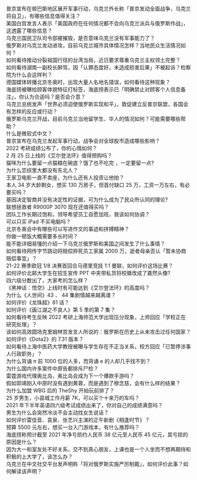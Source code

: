 普京宣布在顿巴斯地区展开军事行动，乌克兰外长称「普京发动全面战争，乌克兰将自卫」，有哪些信息值得关注？  
美国白宫发言人表示「美国政府在任何情况都不会向乌克兰派兵与俄罗斯作战」，这透露了哪些信息？  
乌克兰国民卫队司令部被摧毁，是否意味乌克兰没有军事能力了？  
俄罗斯对乌克兰发动进攻，目前乌克兰城市具体情况怎样？当地民众生活情况如何？  
如何看待推动分裂祖国行径的台湾当局，近日要求尊重乌克兰主权领土完整？  
如何看待湖南一副校长醉驾，因「认罪态度好，未造成损害后果」不被起诉？检察院为什么会这样判？  
德国媒体转播北京冬奥时，出现大量人名地名错误，如何看待这种现象？  
海底捞被曝给顾客体貌特征打标签，海底捞表示已「明确禁止对顾客个人信息备注」，你认为合适吗？是否会介意？  
乌克兰总统发声「世界必须迫使俄罗斯实现和平」，敦促建立反普京联盟，各国会有怎样的反应或行动？  
俄罗斯乌克兰开战，目前乌克兰当地留学生、华人的情况如何？可能需要哪些帮助？  
什么是微软式中文？  
普京宣布在乌克兰发起军事行动，战争会对全球股市造成哪些影响？  
2022 考研成绩公布了，你的心情如何？  
2 月 25 日上线的《艾尔登法环》值得预购吗？  
猫咪为什么要留一点猫粮在碗底？饿了也不吃完 ，一定要留一点?  
为什么恋综里大都没有东北人？  
王家卫电影一直不卖座，为什么还有人投资让他拍？  
本人 34 岁大龄剩女，想买 130 万房子，但首付缺口 25 万，工资一万左右，有必要买吗？  
基因决定智商并没有决定性的证据，可为什么成为了民众所认同的理论?  
联想拯救者 R9000P 3070 现在还值得买吗？  
团队工作长期过饱和，领导希望员工自愿加班，我该如何协调？  
可以只买 iPad 不买电脑吗？  
北京冬奥会中有哪些可以写进作文的事迹和拼搏精神？  
你做一顿饭大概需要多长时间？  
能不能详细易懂的介绍一下乌克兰俄罗斯和美国之间发生了什么事情？  
如何看待网传字节跳动将赔偿猝死员工家属 2000 万，逝者母亲否认「暂未协商赔偿事宜」？  
21-22 赛季欧冠 1/8 决赛首回合马德里竞技 1:1 曼联，如何评价这场比赛？  
如何评价北邮大学生在招生宣传 PPT 中夹带私货将校徽改成了嘉然头像?  
四六级分数出了，大家考的怎么样？  
《黑神话：悟空》上线时有可能达到《艾尔登法环》的高度吗？  
为什么《人世间》43 、 44 集剧情越来越离谱？  
如何评价《龙珠超》81 话？  
如何评价《画江湖之不良人》第 5 季的第 7 集？  
如何看待考生反映 2022 考研上海师范大学出现压分现象，上师回应「学校正在研究处理」？  
该如何高效圆场克里姆林宫发言人所说的：俄罗斯在历史上从未攻击过任何国家？  
如何评价《Dota2》的 7.31 版本？  
如何看待上海中医药大学教授被曝与学生存在不正当关系，校方回应「已暂停涉事人行政职务」？  
为什么背诵 π 前 1000 位的人多，而背诵 e 的人却几乎找不到？  
为什么国内许多案件中原告都排斥尸检？  
雷霆游戏代理奥比岛，奥比岛会成为下一个爆款手游吗？  
假如郭靖刚入中原时没有遇到黄蓉，而是遇到了穆念慈，会有什么样的结果？  
为什么加盟 WBG 后的 TheShy 开始玩前排了？  
25 岁男生，小县城工作月薪 7K，可以买个十来万的车吗？  
2021 年下半年英语四六级考试成绩出来了，你对自己的成绩满意吗？  
男生为什么会突然冷淡不会主动找女生说话？  
如何评价雷佳音、袁泉、张艺兴主演的正午新剧《相逢时节》？  
预算 5500 元左右，想买一台入门游戏本，有什么推荐吗？  
海底捞称预计截至 2021 年净亏损约人民币 38 亿元至人民币 45 亿元，其亏损的原因是什么？  
因为大一和室友处不好关系，交不到真心朋友，上课也是一个人坐而不想再期待和积极的上大学了，该怎么办？  
乌克兰在中文社交平台发声明称「将对俄罗斯实施严厉制裁」，如何评价此事？如何解读该声明？  
